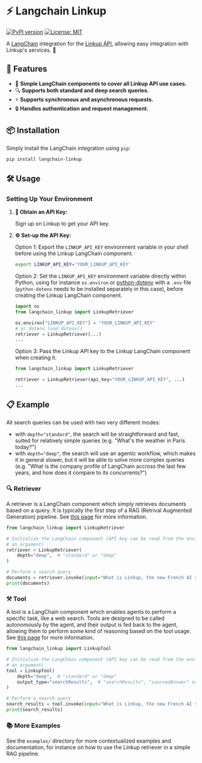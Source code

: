 # ⚡ Langchain Linkup

[![PyPI version](https://badge.fury.io/py/langchain-linkup.svg)](https://pypi.org/project/langchain-linkup/)
[![License: MIT](https://img.shields.io/badge/License-MIT-yellow.svg)](LICENSE)

A [LangChain](https://www.langchain.com/) integration for the
[Linkup API](https://linkup-api.readme.io/reference/getting-started), allowing easy integration with
Linkup's services. 🔗

## 🌟 Features

- 🔗 **Simple LangChain components to cover all Linkup API use cases.**
- 🔍 **Supports both standard and deep search queries.**
- ⚡ **Supports synchronous and asynchronous requests.**
- 🔒 **Handles authentication and request management.**

## 📦 Installation

Simply install the LangChain integration using `pip`:

```bash
pip install langchain-linkup
```

## 🛠️ Usage

### Setting Up Your Environment

1. **🔑 Obtain an API Key:**

   Sign up on Linkup to get your API key.

2. **⚙️ Set-up the API Key:**

   Option 1: Export the `LINKUP_API_KEY` environment variable in your shell before using the Linkup
   LangChain component.

   ```bash
   export LINKUP_API_KEY='YOUR_LINKUP_API_KEY'
   ```

   Option 2: Set the `LINKUP_API_KEY` environment variable directly within Python, using for
   instance `os.environ` or [python-dotenv](https://github.com/theskumar/python-dotenv) with a
   `.env` file (`python-dotenv` needs to be installed separately in this case), before creating the
   Linkup LangChain component.

   ```python
   import os
   from langchain_linkup import LinkupRetriever

   os.environ["LINKUP_API_KEY"] = "YOUR_LINKUP_API_KEY"
   # or dotenv.load_dotenv()
   retriever = LinkupRetriever(...)
   ...
   ```

   Option 3: Pass the Linkup API key to the Linkup LangChain component when creating it.

   ```python
   from langchain_linkup import LinkupRetriever

   retriever = LinkupRetriever(api_key="YOUR_LINKUP_API_KEY", ...)
   ...
   ```

## 📋 Example

All search queries can be used with two very different modes:

- with `depth="standard"`, the search will be straightforward and fast, suited for relatively simple
  queries (e.g. "What's the weather in Paris today?")
- with `depth="deep"`, the search will use an agentic workflow, which makes it in general slower,
  but it will be able to solve more complex queries (e.g. "What is the company profile of LangChain
  accross the last few years, and how does it compare to its concurrents?")

### 🔍 Retriever

A retriever is a LangChain component which simply retrieves documents based on a query. It is
typically the first step of a RAG (Retrival Augmented Generation) pipeline. See
[this page](https://python.langchain.com/docs/concepts/retrievers/) for more information.

```python
from langchain_linkup import LinkupRetriever

# Initialize the LangChain component (API key can be read from the environment variable or passed as
# an argument)
retriever = LinkupRetriever(
    depth="deep",  # "standard" or "deep"
)

# Perform a search query
documents = retriever.invoke(input="What is Linkup, the new French AI startup?")
print(documents)
```

### ⚒️ Tool

A tool is a LangChain component which enables agents to perform a specific task, like a web search.
Tools are designed to be called autonomously by the agent, and their output is fed back to the
agent, allowing them to perform some kind of reasoning based on the tool usage. See
[this page](https://python.langchain.com/docs/integrations/tools/) for more information.

```python
from langchain_linkup import LinkupTool

# Initialize the LangChain component (API key can be read from the environment variable or passed as
# an argument)
tool = LinkupTool(
    depth="deep",  # "standard" or "deep"
    output_type="searchResults",  # "searchResults", "sourcedAnswer" or "structured"
)

# Perform a search query
search_results = tool.invoke(input="What is Linkup, the new French AI startup?")
print(search_results)
```

### 📚 More Examples

See the `examples/` directory for more contextualized examples and documentation, for instance on
how to use the Linkup retriever in a simple RAG pipeline.
